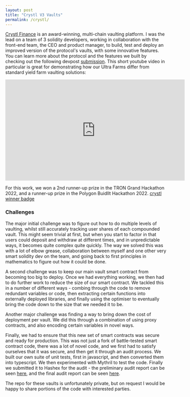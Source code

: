```yaml
---
layout: post
title: "Crystl V3 Vaults"
permalink: /crystl/
---
```

[Crystl Finance](https://polygon.crystl.finance/vaultsV3) is an award-winning, multi-chain vaulting platform. I was the lead on a team of 3 solidity developers, working in collaboration with the front-end team, the CEO and product manager, to build, test and deploy an improved version of the protocol's vaults, with some innovative features.
You can learn more about the protocol and the features we built by checking out the following devpost [submission](https://devpost.com/software/crystl-finance). This short youtube video in particular is great for demonstrating how our Ultra Farms differ from standard yield farm vaulting solutions:
<iframe width="560" height="315" src="https://www.youtube.com/embed/oKEYdlj0jpw" title="YouTube video player" frameborder="0" allow="accelerometer; autoplay; clipboard-write; encrypted-media; gyroscope; picture-in-picture" allowfullscreen></iframe>

For this work, we won a 2nd runner-up prize in the TRON Grand Hackathon 2022, and a runner-up prize in the Polygon BuidlIt Hackathon 2022.
[crystl winner badge](./images/crystl_winner_badge.png)
### Challenges
The major initial challenge was to figure out how to do multiple levels of vaulting, whilst still accurately tracking user shares of each compounded vault. This might seem trivial at first, but when you start to factor in that users could deposit and withdraw at different times, and in unpredictable ways, it becomes quite complex quite quickly. The way we solved this was with a lot of elbow grease, collaboration between myself and one other very smart solidity dev on the team, and going back to first principles in mathematics to figure out how it could be done.

A second challenge was to keep our main vault smart contract from becoming too big to deploy. Once we had everything working, we then had to do further work to reduce the size of our smart contract. We tackled this in a number of different ways - combing through the code to remove redundant variables or code, then extracting certain functions into externally deployed libraries, and finally using the optimiser to eventually bring the code down to the size that we needed it to be.

Another major challenge was finding a way to bring down the cost of deployment per vault. We did this through a combination of using proxy contracts, and also encoding certain variables in novel ways.

Finally, we had to ensure that this new set of smart contracts was secure and ready for production. This was not just a fork of battle-tested smart contract code, there was a lot of novel code, and we first had to satisfy ourselves that it was secure, and then get it through an audit process. We built our own suite of unit tests, first in javascript, and then converted them into typescript. We then experimented with Mythril to test the code. Finally we submitted it to Hashex for the audit - the preliminary audit report can be seen [here](./documents/Crystl-Vaults_preliminary-audit-report_1648559243967.pdf), and the final audit report can be seen [here](./documents/Crystl-Vaults_audit-report_1651814621605.pdf).

The repo for these vaults is unfortunately private, but on request I would be happy to share portions of the code with interested parties.